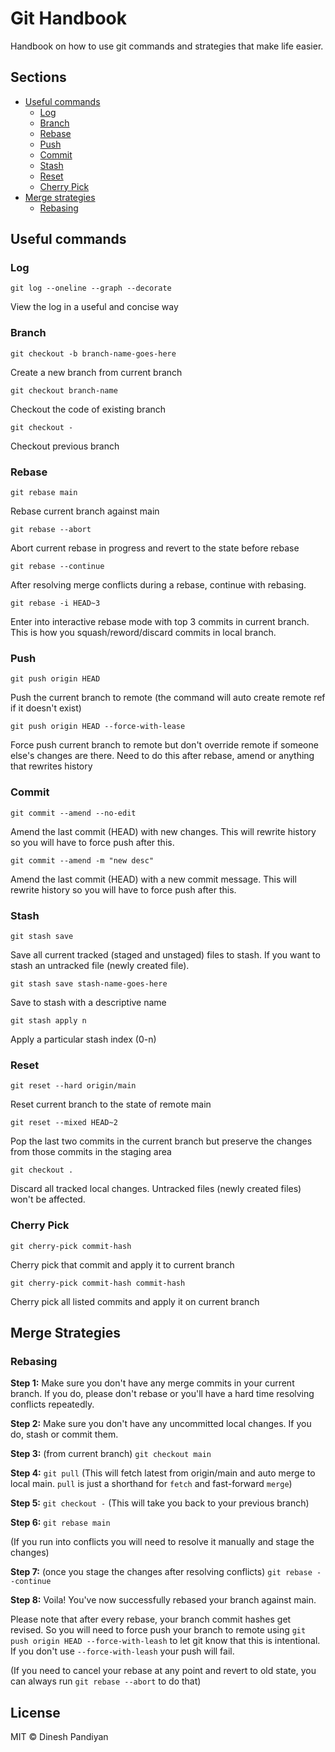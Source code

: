 # Git Handbook

Handbook on how to use git commands and strategies that make life easier.

## Sections

- [Useful commands](#useful-commands)
    - [Log](#log)
    - [Branch](#branch)
    - [Rebase](#rebase)
    - [Push](#push)
    - [Commit](#commit)
    - [Stash](#stash)
    - [Reset](#reset)
    - [Cherry Pick](#cherry-pick)
- [Merge strategies](#merge-strategies)
    - [Rebasing](#rebasing)

## Useful commands

### Log
`git log --oneline --graph --decorate`

View the log in a useful and concise way

### Branch
`git checkout -b branch-name-goes-here`

Create a new branch from current branch

`git checkout branch-name`

Checkout the code of existing branch

`git checkout -`

Checkout previous branch 

### Rebase
`git rebase main`

Rebase current branch against main

`git rebase --abort`

Abort current rebase in progress and revert to the state before rebase

`git rebase --continue`

After resolving merge conflicts during a rebase, continue with rebasing.

`git rebase -i HEAD~3`

Enter into interactive rebase mode with top 3 commits in current branch. This is how you squash/reword/discard commits in local branch.

### Push

`git push origin HEAD`

Push the current branch to remote (the command will auto create remote ref if it doesn't exist)

`git push origin HEAD --force-with-lease`

Force push current branch to remote but don't override remote if someone else's changes are there. Need to do this after rebase, amend or anything that rewrites history

### Commit
`git commit --amend --no-edit`

Amend the last commit (HEAD) with new changes. This will rewrite history so you will have to force push after this.

`git commit --amend -m "new desc"`

Amend the last commit (HEAD) with a new commit message. This will rewrite history so you will have to force push after this.

### Stash

`git stash save`

Save all current tracked (staged and unstaged) files to stash. If you want to stash an untracked file (newly created file).

`git stash save stash-name-goes-here`

Save to stash with a descriptive name

`git stash apply n`

Apply a particular stash index (0-n)

### Reset

`git reset --hard origin/main`

Reset current branch to the state of remote main

`git reset --mixed HEAD~2`

Pop the last two commits in the current branch but preserve the changes from those commits in the staging area

`git checkout .`

Discard all tracked local changes. Untracked files (newly created files) won't be affected.

### Cherry Pick

`git cherry-pick commit-hash`

Cherry pick that commit and apply it to current branch

`git cherry-pick commit-hash commit-hash`

Cherry pick all listed commits and apply it on current branch

## Merge Strategies

### Rebasing

**Step 1:** Make sure you don't have any merge commits in your current branch. If you do, please don't rebase or you'll have a hard time resolving conflicts repeatedly.

**Step 2:** Make sure you don't have any uncommitted local changes. If you do, stash or commit them.

**Step 3:** (from current branch) `git checkout main`

**Step 4:** `git pull`  (This will fetch latest from origin/main and auto merge to local main. `pull` is just a shorthand for `fetch` and fast-forward `merge`)

**Step 5:** `git checkout -` (This will take you back to your previous branch)

**Step 6:** `git rebase main`

(If you run into conflicts you will need to resolve it manually and stage the changes)

**Step 7:** (once you stage the changes after resolving conflicts) `git rebase --continue`

**Step 8:** Voila! You've now successfully rebased your branch against main.

Please note that after every rebase, your branch commit hashes get revised. So you will need to force push your branch to remote using `git push origin HEAD --force-with-leash` to let git know that this is intentional. If you don't use `--force-with-leash` your push will fail.

(If you need to cancel your rebase at any point and revert to old state, you can always run `git rebase --abort` to do that)

## License

MIT © Dinesh Pandiyan
